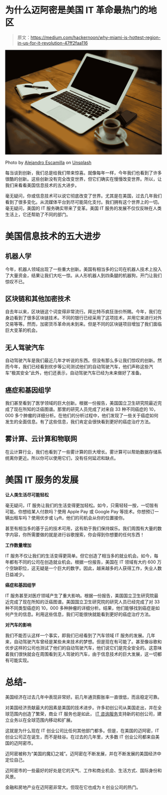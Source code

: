 # 为什么迈阿密是美国 IT 革命最热门的地区

> 原文：<https://medium.com/hackernoon/why-miami-is-hottest-region-in-us-for-it-revolution-47ff2faa116>

![](img/0e1e812b7511a70cb5b259e00e62c864.png)

Photo by [Alejandro Escamilla](https://unsplash.com/@alejandroescamilla?utm_source=medium&utm_medium=referral) on [Unsplash](https://unsplash.com?utm_source=medium&utm_medium=referral)

每当谈到创新，我们总是给我们带来惊喜。就像每年一样，今年我们也看到了许多很酷的创新。这些创新没有完全改变世界，但它们确实在慢慢改变世界。所以，让我们来看看美国信息技术的五大进步。

毫无疑问，你或信息技术可以说它彻底改变了世界。尤其是在美国，过去几年我们看到了很多变化。从流媒体平台到尽可能简化支付。我们拥有这个世界上的一切。毫无疑问，美国的 IT 服务确实带来了变革。美国 IT 服务的发展不仅仅反映在人类生活上，它还帮助了不同的部门。

# 美国信息技术的五大进步

## 机器人学

今年，机器人领域出现了一些重大创新。美国有相当多的公司在机器人技术上投入了大量资金，结果让我们大吃一惊。从人形机器人到四条腿的机器狗，开门让我们惊叹不已。

## 区块链和其他加密技术

自去年以来，区块链这个词变得非常流行。拜比特币疯狂涨价所赐。今年，我们在身边看到了很多区块链技术。不同的银行已经采用了这项技术，并用它来进行对外交易等等。然而，加密货币革命尚未到来。但是不同的区块链项目增加了我们面临巨大变革的机会。

## 无人驾驶汽车

自动驾驶汽车是我们最近几年才听说的东西。但没有那么多让我们惊叹的创新。然而今年，我们已经看到优步等公司测试他们的自动驾驶汽车，他们声称这些汽车“极其安全”此外，他们还表示，自动驾驶汽车已经为未来做好了准备。

## 癌症和基因组学

我们甚至看到了医学领域的巨大创新。根据一份报告，美国国立卫生研究院最近完成了现在所知的泛癌图谱。那里的研究人员完成了对来自 33 种不同癌症的 10，000 多个肿瘤的详细分析。在他们的分析过程中，他们发现了一些关于癌症如何发生的全面信息。有了这些信息，我们肯定会很快看到更好的癌症治疗方法。

## 雾计算、云计算和物联网

在云计算行业，我们也看到了一些雾计算的巨大增长。雾计算可以帮助数据存储系统离你更近。所以你可以使用它们，没有任何延迟和缺点。

# 美国 IT 服务的发展

**让人类生活尽可能轻松**

毫无疑问，IT 服务让我们的生活变得更加轻松。如今，只需轻轻一按，一切皆有可能。你想给某人付款吗？使用 Apple Pay 或 Google Pay 等技术。你想预订一辆出租车吗？使用优步或 Lyft，他们的司机会从你的位置接你。

甚至有相当多的基于云的技术可用，这有助于我们保持娱乐。我们周围有大量的数字内容，你所需要做的就是进行谷歌搜索，你会得到你想要的任何东西！

**工作数量增加**

IT 服务不仅让我们的生活变得更简单。但它创造了相当多的就业机会。如今，每年都有不同的公司在创造就业机会。根据一份报告，美国在 IT 领域有大约 600 万个空缺职位，这无疑是一个巨大的数字。因此，越来越多的人获得工作，失业人数日益减少。

**癌症和基因组学**

IT 服务甚至对医疗领域产生了重大影响。根据一份报告，美国国立卫生研究院最近完成了现在所知的泛癌图谱。美国国立卫生研究院的研究人员已经完成了对 33 种不同类型癌症的 10，000 多种肿瘤的详细分析。结果，他们能够找到癌症是如何产生的信息。利用这些信息，我们可能很快就能看到更好的癌症治疗方法。

**对汽车的影响**

我们不能否认这样一个事实，即我们已经看到了汽车领域 IT 服务的发展。几年来，自动驾驶汽车曾经是某些未来技术的梦想。但是现在有可能了。甚至像谷歌和优步这样的公司也测试了他们的自动驾驶汽车，他们说它们是完全安全的。这意味着我们很快就会在周围看到无人驾驶的汽车，由于信息技术的巨大发展，这一切都有可能实现。

# 总结-

美国经济在过去几年中表现非常好。前几年通货膨胀率一直很低，而且稳定可靠。

对美国经济贡献最大的因素是美国的技术进步。许多初创公司从美国走出，并在全球范围内创造了繁荣，商业 IT 服务也是如此， [IT 咨询服务](https://bleuwire.com)支持新的初创公司，建立业务以在全球范围内移动和扩展。

这就是为什么现在 IT 创业公司比任何其他部门都多。但是，在美国的迈阿密，IT 创业公司正在诞生，而不是硅谷。在过去的几年里，大多数 IT 创业公司都来自美国的迈阿密市。

迈阿密被称为“美国的魔幻之城”。迈阿密在不断发展，并在不断发展的美国经济中定位自己。

迈阿密市的一些最好的好处是它的天气、工作和商业机会、生活方式、国际身份和风景。

金融和房地产业在迈阿密非常大。但现在它也成为 it 创业公司的热门。
